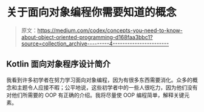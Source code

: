 # 关于面向对象编程你需要知道的概念

> 原文：<https://medium.com/codex/concepts-you-need-to-know-about-object-oriented-programming-d168faa3bbc1?source=collection_archive---------4----------------------->

## Kotlin 面向对象程序设计简介

我看到许多初学者在努力学习面向对象编程，因为有很多东西需要消化。众多的概念和主题令人应接不暇；公平地说，这些初学者中的一些人很吃力，因为他们没有对他们所需要的 OOP 有正确的介绍。我将尽量使 OOP 编程简单，解释关键元素。